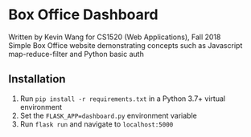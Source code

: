 # Box Office Dashboard
Written by Kevin Wang for CS1520 (Web Applications), Fall 2018  
Simple Box Office website demonstrating concepts such as Javascript map-reduce-filter and Python basic auth

## Installation

1. Run `pip install -r requirements.txt` in a Python 3.7+ virtual environment
2. Set the `FLASK_APP=dashboard.py` environment variable
3. Run `flask run` and navigate to `localhost:5000`
